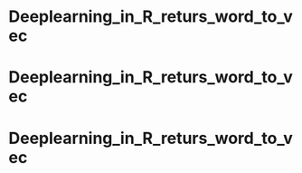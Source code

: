 # Deeplearning_in_R_returs_word_to_vec
# Deeplearning_in_R_returs_word_to_vec
# Deeplearning_in_R_returs_word_to_vec
